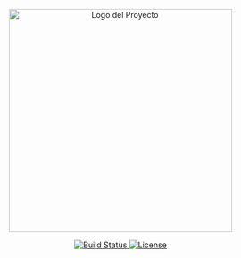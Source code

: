 <p align="center"> 
  <a href="https://github.com/Interianxx/Agenda" target="_blank"> 
    <img src="https://raw.githubusercontent.com/laravel/art/master/logo-lockup/5%20SVG/2%20CMYK/1%20Full%20Color/laravel-logolockup-cmyk-red.svg" width="400" alt="Logo del Proyecto"> 
  </a> 
</p>

<p align="center"> 
  <a href="https://github.com/Interianxx/Agenda/actions"> 
    <img src="https://github.com/Interianxx/Agenda/workflows/tests/badge.svg" alt="Build Status"> 
  </a> 
  <a href="https://github.com/Interianxx/Agenda"> 
    <img src="https://img.shields.io/github/license/Interianxx/Agenda" alt="License"> 
  </a> 
</p>

